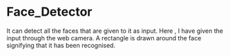 # Face_Detector
It can detect all the faces that are given to it as input. Here , I have given the input through the web camera. A rectangle is drawn around the face signifying that it has been recognised.
